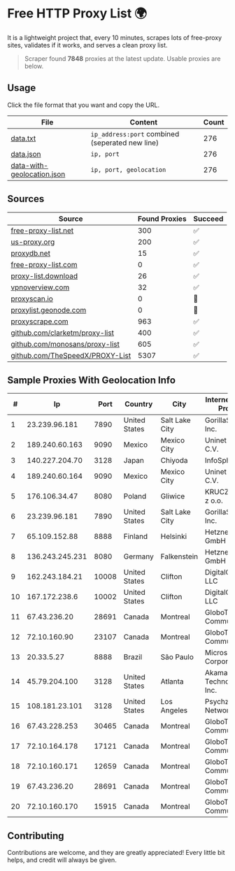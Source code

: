 
# Free HTTP Proxy List 🌍

It is a lightweight project that, every 10 minutes, scrapes lots of free-proxy sites, validates if it works, and serves a clean proxy list.


> Scraper found **7848** proxies at the latest update. Usable proxies are below.

## Usage

Click the file format that you want and copy the URL.


|File|Content|Count|
|----|-------|-----|
|[data.txt](https://raw.githubusercontent.com/themiralay/Proxy-List-World/master/data.txt)|`ip_address:port` combined (seperated new line)|276|
|[data.json](https://raw.githubusercontent.com/themiralay/Proxy-List-World/master/data.json)|`ip, port`|276|
|[data-with-geolocation.json](https://raw.githubusercontent.com/themiralay/Proxy-List-World/master/data-with-geolocation.json)|`ip, port, geolocation`|276|

## Sources

|Source|Found Proxies|Succeed|
|------|-------------|-------|
|[free-proxy-list.net](https://free-proxy-list.net)|300|✅|
|[us-proxy.org](https://www.us-proxy.org)|200|✅|
|[proxydb.net](http://proxydb.net)|15|✅|
|[free-proxy-list.com](https://free-proxy-list.com/?page=&port=&type%5B%5D=http&type%5B%5D=https&up_time=0&search=Search)|0|✅|
|[proxy-list.download](https://www.proxy-list.download/HTTP)|26|✅|
|[vpnoverview.com](https://vpnoverview.com/privacy/anonymous-browsing/free-proxy-servers)|32|✅|
|[proxyscan.io](https://www.proxyscan.io)|0|🚫|
|[proxylist.geonode.com](https://proxylist.geonode.com/api/proxy-list?limit=300&page=1&sort_by=lastChecked&sort_type=desc&protocols=http,https)|0|🚫|
|[proxyscrape.com](https://api.proxyscrape.com/v2/?request=displayproxies&protocol=http&timeout=10000&country=all&ssl=all&anonymity=all)|963|✅|
|[github.com/clarketm/proxy-list](https://raw.githubusercontent.com/clarketm/proxy-list/master/proxy-list-raw.txt)|400|✅|
|[github.com/monosans/proxy-list](https://raw.githubusercontent.com/monosans/proxy-list/main/proxies/http.txt)|605|✅|
|[github.com/TheSpeedX/PROXY-List](https://raw.githubusercontent.com/TheSpeedX/PROXY-List/master/http.txt)|5307|✅|


## Sample Proxies With Geolocation Info

|#|Ip|Port|Country|City|Internet Service Provider|
|-|--|----|-------|----|-------------------------|
|1|23.239.96.181|7890|United States|Salt Lake City|GorillaServers, Inc.|
|2|189.240.60.163|9090|Mexico|Mexico City|Uninet S.A. de C.V.|
|3|140.227.204.70|3128|Japan|Chiyoda|InfoSphere|
|4|189.240.60.164|9090|Mexico|Mexico City|Uninet S.A. de C.V.|
|5|176.106.34.47|8080|Poland|Gliwice|KRUCZNET Sp. z o.o.|
|6|23.239.96.181|7890|United States|Salt Lake City|GorillaServers, Inc.|
|7|65.109.152.88|8888|Finland|Helsinki|Hetzner Online GmbH|
|8|136.243.245.231|8080|Germany|Falkenstein|Hetzner Online GmbH|
|9|162.243.184.21|10008|United States|Clifton|DigitalOcean, LLC|
|10|167.172.238.6|10002|United States|Clifton|DigitalOcean, LLC|
|11|67.43.236.20|28691|Canada|Montreal|GloboTech Communications|
|12|72.10.160.90|23107|Canada|Montreal|GloboTech Communications|
|13|20.33.5.27|8888|Brazil|São Paulo|Microsoft Corporation|
|14|45.79.204.100|3128|United States|Atlanta|Akamai Technologies, Inc.|
|15|108.181.23.101|3128|United States|Los Angeles|Psychz Networks|
|16|67.43.228.253|30465|Canada|Montreal|GloboTech Communications|
|17|72.10.164.178|17121|Canada|Montreal|GloboTech Communications|
|18|72.10.160.171|12659|Canada|Montreal|GloboTech Communications|
|19|67.43.236.20|28691|Canada|Montreal|GloboTech Communications|
|20|72.10.160.170|15915|Canada|Montreal|GloboTech Communications|



## Contributing

Contributions are welcome, and they are greatly appreciated! Every
little bit helps, and credit will always be given.

